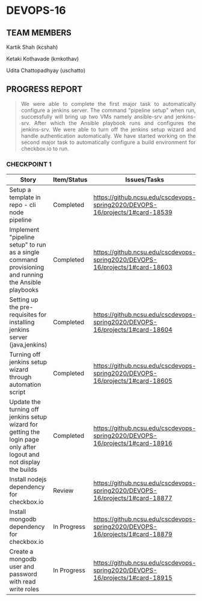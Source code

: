 # DEVOPS-16

## TEAM MEMBERS

Kartik Shah (kcshah)
 
Ketaki Kothavade (kmkothav)

Udita Chattopadhyay (uschatto)

## PROGRESS REPORT
> <p align="justify">We were able to complete the first major task to automatically configure a jenkins server. The command "pipeline setup" when run, successfully will bring up two VMs namely ansible-srv and jenkins-srv. After which the Ansible playbook runs and configures the jenkins-srv. We were able to turn off the jenkins setup wizard and handle authentication automatically. We have started working on the second major task to automatically configure a build environment for checkbox.io to run.</p>

### <a name="CHECKPOINT 1"></a> CHECKPOINT 1

| Story   | Item/Status   |  Issues/Tasks
| ------------- | ------------  |  ------------
| Setup a template in repo - cli node pipeline | Completed | https://github.ncsu.edu/cscdevops-spring2020/DEVOPS-16/projects/1#card-18539
| Implement "pipeline setup" to run as a single command provisioning and running the Ansible playbooks | Completed | https://github.ncsu.edu/cscdevops-spring2020/DEVOPS-16/projects/1#card-18603
| Setting up the pre-requisites for installing jenkins server (java,jenkins) | Completed | https://github.ncsu.edu/cscdevops-spring2020/DEVOPS-16/projects/1#card-18604
| Turning off jenkins setup wizard through automation script | Completed | https://github.ncsu.edu/cscdevops-spring2020/DEVOPS-16/projects/1#card-18605
| Update the turning off jenkins setup wizard for getting the login page only after logout and not display the builds | Completed | https://github.ncsu.edu/cscdevops-spring2020/DEVOPS-16/projects/1#card-18916
| Install nodejs dependency for checkbox.io | Review | https://github.ncsu.edu/cscdevops-spring2020/DEVOPS-16/projects/1#card-18877
| Install mongodb dependency for checkbox.io | In Progress | https://github.ncsu.edu/cscdevops-spring2020/DEVOPS-16/projects/1#card-18879
| Create a mongodb user and password with read write roles | In Progress | https://github.ncsu.edu/cscdevops-spring2020/DEVOPS-16/projects/1#card-18915
